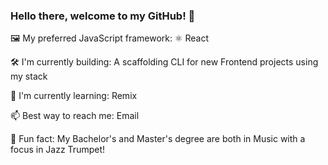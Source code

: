 ### Hello there, welcome to my GitHub! 👋

🖼️ My preferred JavaScript framework: ⚛️ React

🛠 I'm currently building: A scaffolding CLI for new Frontend projects using my stack

📖 I'm currently learning: Remix

📫 Best way to reach me: Email

🎺 Fun fact: My Bachelor's and Master's degree are both in Music with a focus in Jazz Trumpet!
